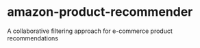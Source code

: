 # amazon-product-recommender
A collaborative filtering approach for e-commerce product recommendations
